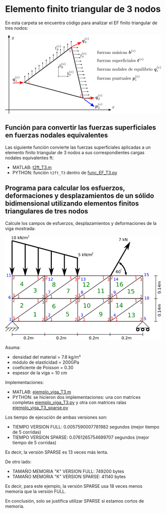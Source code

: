 # Elemento finito triangular de 3 nodos

En esta carpeta se encuentra código para analizar el EF finito triangular de tres nodos:

![figs/fuerzas_EF_T3.svg](figs/fuerzas_EF_T3.svg)

## Función para convertir las fuerzas superficiales en fuerzas nodales equivalentes

Las siguiente función convierte las fuerzas superficiales aplicadas a un elemento finito triangular de 3 nodos a sus correspondientes cargas nodales equivalentes ft:

* MATLAB: [t2ft_T3.m](matlab/t2ft_T3.m)
* PYTHON: función `t2ft_T3` dentro de [func_EF_T3.py](python/func_EF_T3.py)


## Programa para calcular los esfuerzos, deformaciones y desplazamientos de un sólido bidimensional utilizando elementos finitos triangulares de tres nodos

Calcule los campos de esfuerzos, desplazamientos y deformaciones de la viga mostrada:

![figs/ejemplo_viga_T3.svg](figs/ejemplo_viga_T3.svg)

Asuma:
* densidad del material = 7.8 kg/m³
* módulo de elasticidad = 200GPa
* coeficiente de Poisson = 0.30
* espesor de la viga = 10 cm

Implementaciones:
* MATLAB: [ejemplo_viga_T3.m](matlab/ejemplo_viga_T3.m)
* PYTHON: se hicieron dos implementaciones: una con matrices completas [ejemplo_viga_T3.py](python/ejemplo_viga_T3.py) y otra con matrices ralas [ejemplo_viga_T3_sparse.py](python/ejemplo_viga_T3_sparse.py) 

Los tiempo de ejecución de ambas versiones son:
* TIEMPO VERSION FULL:   0.0057590007781982 segundos (mejor tiempo de 5 corridas)
* TIEMPO VERSION SPARSE: 0.0761265754699707 segundos (mejor tiempo de 5 corridas)

Es decir, la versión SPARSE es 13 veces más lenta.

De otro lado:
* TAMAÑO MEMORIA "K" VERSION FULL:    749200 bytes
* TAMAÑO MEMORIA "K" VERSION SPARSE:  41140 bytes

Es decir, para este ejemplo, la versión SPARSE usa 18 veces menos memoria que la versión FULL.

En conclusión, solo se justifica utilizar SPARSE si estamos cortos de memoria.
